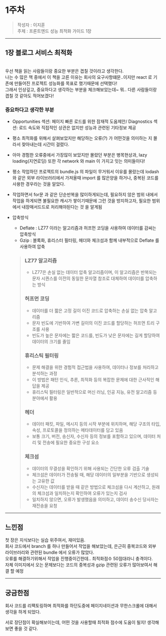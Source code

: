 # 1주차

> 작성자 : 이지훈 <br>
> 주제 : 프론트엔드 성능 최적화 가이드 1장

<hr/>

## 1장 블로그 서비스 최적화

<br/>
우선 책을 읽는 사람들이랑 중요한 부분은 겹칠 것이라고 생각한다.<br/>
나는 수 많은 책 중에서 이 책을 고른 이유는 회사의 요구사항떄문..이지만 react 로 기존에 만들어진 프로젝트 성능화를 목표로 했기때문에 선택했다!<br/>
그래서 인상깊고, 중요하다고 생각하는 부분을 체크해보았는데~ 뭐.. 다른 사람들이랑 겹칠 것 같아도 적어보겠다!

<br/>

### 중요하다고 생각한 부분

- Opportunities 섹션: 페이지 빠른 로드를 위한 잠재적 도움제안/ Diagnostics 섹션: 로드 속도와 직접적인 상관은 없지만 성능과 관련된 기타정보 제공
- 평소 최적화를 위해서 살펴보았지만 해당하는 오류(?) 가 어떤것을 의미하는 지 몰라서 찾아내는데 시간이 걸렸다. <br/>
- 아마 경험한 오류중에서 가장많이 보았지만 몰랐던 부분은 병목현상과, lazy loading(지연로딩) 또한 각 network 와 main 이 가지고 잇는 의미들이다!<br/>
- 평소 작업하던 프로젝트의 bundle.js 의 파일이 무거워서 이유를 몰랐는데 lodash와 같은 외부 라이브러리에서 가져올때 import 를 많은양을 하거나, 중복된 코드를 사용한 경우라는 것을 알았다.<br/>
- 작업하면서 for문 과 같은 단순반복을 많이하게되는데, 필요하지 않은 범위 내에서 작업을 하게되면 불필요한 캐시가 쌓이기때문에 그런 것을 방지하고자, 필요한 범위에서 내장매서드드로 처리해야된다는 것 을 알게됨<br/>
- 압축방식

  - Deflate : LZ77 이라는 알고리즘과 허프먼 코딩을 사용하여 데이터를 감싸는 압축방식
  - Gzip : 블록화, 휴리스터 필터링, 헤더와 체크섬과 함께 내부적으로 Deflate 를 사용하여 압축

  > ### LZ77 알고리즘
  >
  > - LZ77은 손실 없는 데이터 압축 알고리즘이며, 이 알고리즘은 반복되는 문자 시퀀스를 이전의 동일한 문자열 참조로 대체하여 데이터를 압축하는 방식<br/>
  >
  > ### 허프먼 코딩
  >
  > - 데이터를 더 짧은 고정 길이 이진 코드로 압축하는 손실 없는 압축 알고리즘
  > - 문자 빈도에 기반하여 가변 길이의 이진 코드를 할당하는 허프먼 트리 구조를 사용
  > - 빈도가 높은 문자에는 짧은 코드를, 빈도가 낮은 문자에는 길게 할당하여 데이터의 크기를 줄임
  >
  > ### 휴리스틱 필터링
  >
  > - 문제 해결을 위한 경험적 접근법을 사용하여, 데이터나 정보를 처리하고 분석하는 과정
  > - 이 방법은 패턴 인식, 추론, 최적화 등의 복잡한 문제에 대한 근사적인 해답을 제공
  > - 휴리스틱 필터링은 일반적으로 머신 러닝, 인공 지능, 유전 알고리즘 등 분야에서 활용
  >
  > ### 헤더
  >
  > - 데이터 패킷, 파일, 메시지 등의 시작 부분에 위치하며, 해당 구조의 타입, 속성, 프로토콜을 정의하는 메타데이터를 담고 있음
  > - 보통 크기, 버전, 송신자, 수신자 등의 정보를 포함하고 있으며, 데이터 처리 및 전송에 필요한 중요한 구성 요소
  >
  > ### 체크섬
  >
  > - 데이터의 무결성을 확인하기 위해 사용되는 간단한 오류 검출 기술
  > - 체크섬은 데이터가 전송될 때, 해당 데이터의 일부분을 기반으로 생성되는 고유한 값
  > - 수신자는 데이터를 받을 때 같은 방법으로 체크섬을 다시 계산하고, 원래의 체크섬과 일치하는지 확인하여 오류가 있는지 검사
  > - 일치하지 않으면, 오류가 발생했음을 의미하고, 데이터 송수신 당사자는 재전송을 요청

<hr>

## 느낀점

첫 장은 지식보다는 실습 위주여서, 재미있음.<br/>
회사 코드에서 branch 를 하나 만들어서 작업을 해보았는데, 은근히 중복코드와 외부 라이브러리와 관련된 bundle 에서 오류가 많았다.<br/>
오류를 해결하기위해서 작업을 진행중이긴한데.. 최적화점수 50점대라니 충격이다.<br/>
자체 이미지에서 오는 문제보다는 코드의 중복성과 gzip 관련된 오류가 많아보여서 해결 할 예정<br/>

<hr/>

## 궁금한점

회사 코드를 리팩토링하며 최적화를 하던도중에 페이지네이션과 무한스크롤에 대해서 생각을 하게 되었다.

서로 장단점이 확실해보이는데, 어떤 것을 사용할때 최적화 점수에 도움이 될지! 생각해보면 좋을 것 같다.
